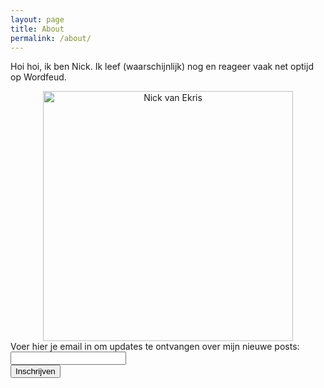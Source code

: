 ```yaml
---
layout: page
title: About
permalink: /about/
---
```


Hoi hoi, ik ben Nick. Ik leef (waarschijnlijk) nog en reageer vaak net optijd op Wordfeud. 

<center>
	<image src="/assets/images/nick-van-ekris.png" alt="Nick van Ekris" style= "width: 400px;">
	</image>
</center>

<form action="https://nickzel.nl/Testing/api_test/email_invoeren.php" method="POST">
  <label for="email">Voer hier je email in om updates te ontvangen over mijn nieuwe posts:</label><br>
  <input type="email" id="email" name="email" required><br>
  <input type="submit" value="Inschrijven">
</form>